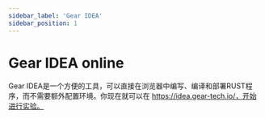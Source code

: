 ```yaml
---
sidebar_label: 'Gear IDEA'
sidebar_position: 1
---
```


# Gear IDEA online

Gear IDEA是一个方便的工具，可以直接在浏览器中编写、编译和部署RUST程序，而不需要额外配置环境。你现在就可以在 https://idea.gear-tech.io/，开始进行实验。
